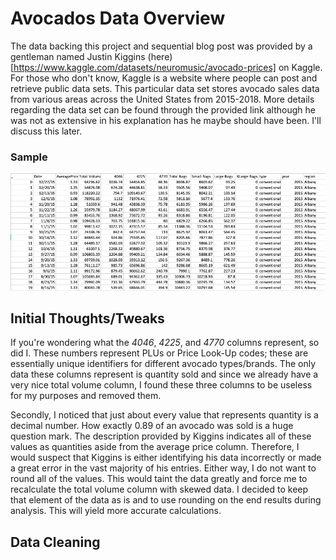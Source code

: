 # Avocados Data Overview
The data backing this project and sequential blog post was provided by a gentleman named Justin Kiggins (here)[https://www.kaggle.com/datasets/neuromusic/avocado-prices] on Kaggle. For those who don't know, Kaggle is a website where people can post and retrieve public data sets. This particular data set stores avocado sales data from various areas across the United States from 2015-2018. More details regarding the data set can be found through the provided link although he was not as extensive in his explanation has he maybe should have been. I'll discuss this later.


### Sample
![](images/raw-sample.png)


## Initial Thoughts/Tweaks
If you're wondering what the *4046*, *4225*, and *4770* columns represent, so did I. These numbers represent PLUs or Price Look-Up codes; these are essentially unique identifiers for different avocado types/brands. The only data these columns represent is quantity sold and since we already have a very nice total volume column, I found these three columns to be useless for my purposes and removed them.

Secondly, I noticed that just about every value that represents quantity is a decimal number. How exactly 0.89 of an avocado was sold is a huge question mark. The description provided by Kiggins indicates all of these values as quantities aside from the average price column. Therefore, I would suspect that Kiggins is either identifying his data incorrectly or made a great error in the vast majority of his entries. Either way, I do not want to round all of the values. This would taint the data greatly and force me to recalculate the total volume column with skewed data. I decided to keep that element of the data as is and to use rounding on the end results during analysis. This will yield more accurate calculations.


## Data Cleaning
